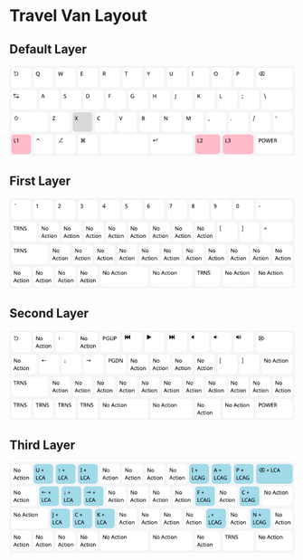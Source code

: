 # Travel Van Layout

## Default Layer

![default_layer](layout_images/travel_default_layer.png)

## First Layer

![first_layer](layout_images/travel_layer_1.png)

## Second Layer

![second_layer](layout_images/travel_layer_2.png)

## Third Layer

![third_layer](layout_images/travel_layer_3.png)
